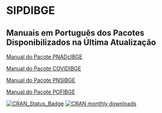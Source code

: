 ﻿# SIPDIBGE
## Manuais em Português dos Pacotes Disponibilizados na Última Atualização

[Manual do Pacote PNADcIBGE](https://rpubs.com/gabriel-assuncao-ibge/pnadc)

[Manual do Pacote COVIDIBGE](https://rpubs.com/gabriel-assuncao-ibge/covid)

[Manual do Pacote PNSIBGE](https://rpubs.com/gabriel-assuncao-ibge/pns)

[Manual do Pacote POFIBGE](https://rpubs.com/gabriel-assuncao-ibge/pof)

[![CRAN_Status_Badge](https://www.r-pkg.org/badges/version/SIPDIBGE)](https://cran.r-project.org/package=SIPDIBGE) [![CRAN monthly downloads](https://cranlogs.r-pkg.org/badges/SIPDIBGE "CRAN monthly downloads")](https://cran.r-project.org/package=SIPDIBGE)
